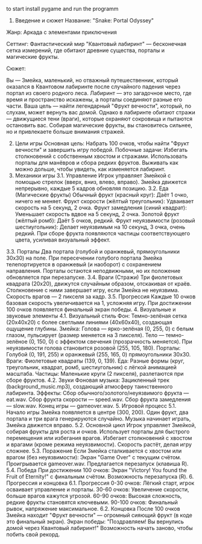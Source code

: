 to start install pygame
and run the programm

1. Введение и сюжет
Название: "Snake: Portal Odyssey"

Жанр: Аркада с элементами приключения

Сеттинг: Фантастический мир "Квантовый лабиринт" — бесконечная сетка измерений, где обитают древние существа, порталы и магические фрукты.

Сюжет:

Вы — Змейка, маленький, но отважный путешественник, который оказался в Квантовом лабиринте после случайного падения через портал из своего родного леса. Лабиринт — это загадочное место, где время и пространство искажены, а порталы соединяют разные его части. Ваша цель — найти легендарный "Фрукт вечности", который, по слухам, может вернуть вас домой. Однако в лабиринте обитают стражи — движущиеся тени (враги), которые охраняют сокровища и пытаются остановить вас. Собирая магические фрукты, вы становитесь сильнее, но и привлекаете больше внимания стражей.

2. Цели игры
Основная цель: Набрать 100 очков, чтобы найти "Фрукт вечности" и завершить игру победой.
Побочные задачи:
Избегать столкновений с собственным хвостом и стражами.
Использовать порталы для манёвров и сбора редких фруктов.
Выживать как можно дольше, чтобы увидеть, как изменяется лабиринт.
3. Механики игры
3.1. Управление
Игрок управляет Змейкой с помощью стрелок (вверх, вниз, влево, вправо).
Змейка движется непрерывно, каждые 5 кадров обновляя позицию.
3.2. Еда (Магические фрукты)
Обычный фрукт (красный круг): Даёт 1 очко, ничего не меняет.
Фрукт скорости (жёлтый треугольник): Удваивает скорость на 5 секунд, 2 очка.
Фрукт замедления (синий квадрат): Уменьшает скорость вдвое на 5 секунд, 2 очка.
Золотой фрукт (жёлтый ромб): Даёт 5 очков, редкий.
Фрукт неуязвимости (розовый шестиугольник): Делает неуязвимым на 10 секунд, 3 очка, очень редкий.
При сборе фрукта появляются частицы соответствующего цвета, усиливая визуальный эффект.

3.3. Порталы
Два портала (голубой и оранжевый, прямоугольники 30x30) на поле.
При пересечении голубого портала Змейка телепортируется в оранжевый (и наоборот) с сохранением направления.
Порталы остаются неподвижными, но их положение обновляется при перезапуске.
3.4. Враги (Стражи)
Три фиолетовых квадрата (20x20), движутся случайным образом, отскакивая от краёв.
Столкновение с ними завершает игру, если Змейка не неуязвима.
Скорость врагов — 2 пикселя за кадр.
3.5. Прогрессия
Каждые 10 очков базовая скорость увеличивается на 1, усложняя игру.
При достижении 100 очков появляется финальный экран победы.
4. Визуальные и звуковые элементы
4.1. Визуальный стиль
Фон: Темно-зелёная сетка (20x40x20) с более светлыми линиями (40x60x40), создающая ощущение глубины.
Змейка:
Голова — ярко-зелёная (0, 255, 0) с белым глазом, пульсирует (размер меняется на 3 пикселя).
Тело — темно-зелёное (0, 150, 0) с эффектом свечения (прозрачность меняется).
При неуязвимости голова становится розовой (255, 105, 180).
Порталы: Голубой (0, 191, 255) и оранжевый (255, 165, 0) прямоугольники 30x30.
Враги: Фиолетовые квадраты (139, 0, 139).
Еда: Разные формы (круг, треугольник, квадрат, ромб, шестиугольник) с лёгкой анимацией масштаба.
Частицы: Маленькие круги (2 пикселя), разлетаются при сборе фруктов.
4.2. Звуки
Фоновая музыка: Зацикленный трек (background_music.mp3), создающий атмосферу таинственного лабиринта.
Эффекты:
Сбор обычного/золотого/неуязвимого фрукта — eat.wav.
Сбор фрукта скорости — speed.wav.
Сбор фрукта замедления — slow.wav.
Конец игры — gameover.wav.
5. Игровой процесс
5.1. Начало игры
Змейка появляется в центре (300, 200).
Один фрукт, два портала и три врага генерируются случайно.
Музыка начинает играть, Змейка движется вправо.
5.2. Основной цикл
Игрок управляет Змейкой, собирая фрукты для роста и очков.
Использует порталы для быстрого перемещения или избегания врагов.
Избегает столкновений с хвостом и врагами (кроме режима неуязвимости).
Скорость растёт, делая игру сложнее.
5.3. Поражение
Если Змейка сталкивается с хвостом или врагом (без неуязвимости):
Экран "Game Over" с текущим счётом.
Проигрывается gameover.wav.
Предлагается перезапуск (клавиша R).
5.4. Победа
При достижении 100 очков:
Экран "Victory! You found the Fruit of Eternity!" с финальным счётом.
Возможность перезапуска (R).
6. Прогрессия и концовка
6.1. Прогрессия
0-30 очков: Лёгкий старт, игрок осваивает управление и порталы.
30-60 очков: Увеличение скорости, больше врагов кажутся угрозой.
60-90 очков: Высокая сложность, редкие фрукты становятся ключевыми.
90-100 очков: Финальный рывок, напряжение максимальное.
6.2. Концовка
После 100 очков Змейка находит "Фрукт вечности" — огромный сияющий фрукт (в коде это финальный экран).
Экран победы: "Поздравляем! Вы вернулись домой через Квантовый лабиринт!"
Возможность начать заново, чтобы побить свой рекорд.